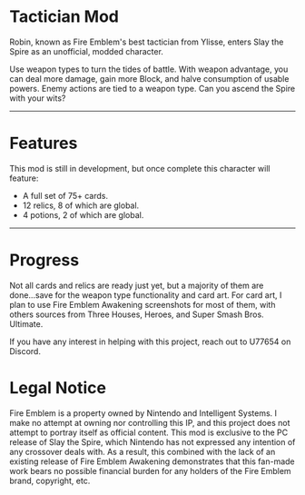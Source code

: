 # Tactician Mod

Robin, known as Fire Emblem's best tactician from Ylisse, enters Slay the Spire as an unofficial, modded character.

Use weapon types to turn the tides of battle. With weapon advantage, you can deal more damage, gain more Block, and
halve consumption of usable powers.  Enemy actions are tied to a weapon type. Can you ascend the Spire with your wits?

---

# Features

This mod is still in development, but once complete this character will feature:
- A full set of 75+ cards.
- 12 relics, 8 of which are global.
- 4 potions, 2 of which are global.

---

# Progress

Not all cards and relics are ready just yet, but a majority of them are done...save for the weapon type functionality and
card art. For card art, I plan to use Fire Emblem Awakening screenshots for most of them, with others sources from
Three Houses, Heroes, and Super Smash Bros. Ultimate.

If you have any interest in helping with this project, reach out to U77654 on Discord.

# Legal Notice

Fire Emblem is a property owned by Nintendo and Intelligent Systems. I make no attempt at owning nor controlling this IP,
and this project does not attempt to portray itself as official content. This mod is exclusive to the PC release of
Slay the Spire, which Nintendo has not expressed any intention of any crossover deals with. As a result, this combined
with the lack of an existing release of Fire Emblem Awakening demonstrates that this fan-made work bears no possible
financial burden for any holders of the Fire Emblem brand, copyright, etc.